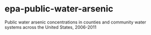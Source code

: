 # epa-public-water-arsenic
Public water arsenic concentrations in counties and community water systems  across the United States, 2006-2011
